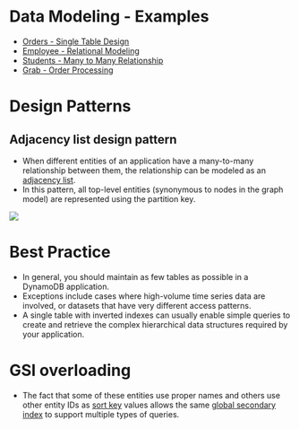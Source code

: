 # Data Modeling - Examples
- [Orders - Single Table Design](OrdersSingleTableDesign.md)
- [Employee - Relational Modeling](EmployeeOrdersRelationalModeling.md)
- [Students - Many to Many Relationship](StudentGradesManyToManyRelationship.md)
- [Grab - Order Processing](../../../../1_TechStacks/Grab/OrderProcessing/Readme.md)

# Design Patterns

## Adjacency list design pattern
- When different entities of an application have a many-to-many relationship between them, the relationship can be modeled as an [adjacency list](https://docs.aws.amazon.com/amazondynamodb/latest/developerguide/bp-adjacency-graphs.html). 
- In this pattern, all top-level entities (synonymous to nodes in the graph model) are represented using the partition key.

![](https://docs.aws.amazon.com/images/amazondynamodb/latest/developerguide/images/AdjacencyLists_01.png)

# Best Practice
- In general, you should maintain as few tables as possible in a DynamoDB application. 
- Exceptions include cases where high-volume time series data are involved, or datasets that have very different access patterns. 
- A single table with inverted indexes can usually enable simple queries to create and retrieve the complex hierarchical data structures required by your application.

# GSI overloading
- The fact that some of these entities use proper names and others use other entity IDs as [sort key](../../../../3_Databases/3_ScalabilityTechniques/PartitioningSharding/PartitionKey/SortKey.md) values allows the same [global secondary index](../SecondaryIndexes.md) to support multiple types of queries.

